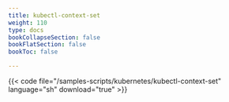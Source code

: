 ```yaml
---
title: kubectl-context-set
weight: 110
type: docs
bookCollapseSection: false
bookFlatSection: false
bookToc: false

---
```


{{< code file="/samples-scripts/kubernetes/kubectl-context-set" language="sh" download="true" >}}
